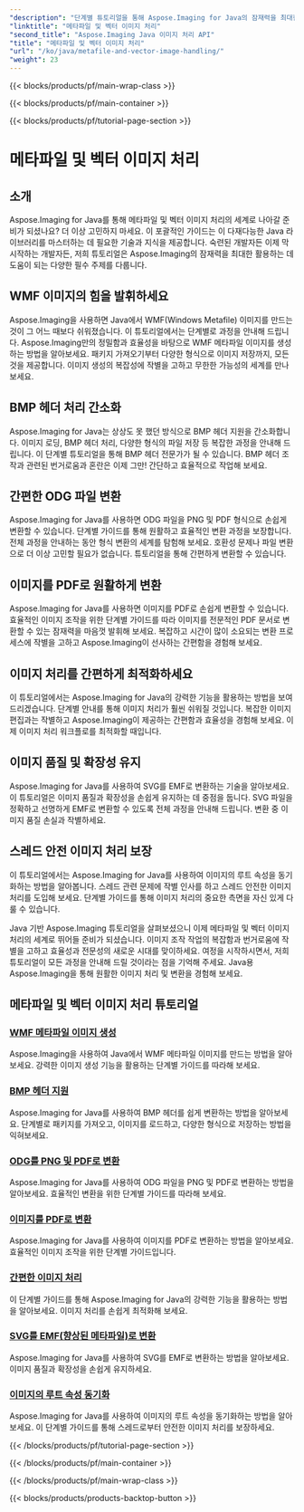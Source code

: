 ```yaml
---
"description": "단계별 튜토리얼을 통해 Aspose.Imaging for Java의 잠재력을 최대한 활용해 보세요. WMF 메타파일 이미지를 생성하고, BMP 헤더를 처리하는 등 다양한 작업을 손쉽게 수행할 수 있습니다."
"linktitle": "메타파일 및 벡터 이미지 처리"
"second_title": "Aspose.Imaging Java 이미지 처리 API"
"title": "메타파일 및 벡터 이미지 처리"
"url": "/ko/java/metafile-and-vector-image-handling/"
"weight": 23
---
```


{{< blocks/products/pf/main-wrap-class >}}

{{< blocks/products/pf/main-container >}}

{{< blocks/products/pf/tutorial-page-section >}}

# 메타파일 및 벡터 이미지 처리

## 소개

Aspose.Imaging for Java를 통해 메타파일 및 벡터 이미지 처리의 세계로 나아갈 준비가 되셨나요? 더 이상 고민하지 마세요. 이 포괄적인 가이드는 이 다재다능한 Java 라이브러리를 마스터하는 데 필요한 기술과 지식을 제공합니다. 숙련된 개발자든 이제 막 시작하는 개발자든, 저희 튜토리얼은 Aspose.Imaging의 잠재력을 최대한 활용하는 데 도움이 되는 다양한 필수 주제를 다룹니다.

## WMF 이미지의 힘을 발휘하세요

Aspose.Imaging을 사용하면 Java에서 WMF(Windows Metafile) 이미지를 만드는 것이 그 어느 때보다 쉬워졌습니다. 이 튜토리얼에서는 단계별로 과정을 안내해 드립니다. Aspose.Imaging만의 정밀함과 효율성을 바탕으로 WMF 메타파일 이미지를 생성하는 방법을 알아보세요. 패키지 가져오기부터 다양한 형식으로 이미지 저장까지, 모든 것을 제공합니다. 이미지 생성의 복잡성에 작별을 고하고 무한한 가능성의 세계를 만나보세요.

## BMP 헤더 처리 간소화

Aspose.Imaging for Java는 상상도 못 했던 방식으로 BMP 헤더 지원을 간소화합니다. 이미지 로딩, BMP 헤더 처리, 다양한 형식의 파일 저장 등 복잡한 과정을 안내해 드립니다. 이 단계별 튜토리얼을 통해 BMP 헤더 전문가가 될 수 있습니다. BMP 헤더 조작과 관련된 번거로움과 혼란은 이제 그만! 간단하고 효율적으로 작업해 보세요.

## 간편한 ODG 파일 변환

Aspose.Imaging for Java를 사용하면 ODG 파일을 PNG 및 PDF 형식으로 손쉽게 변환할 수 있습니다. 단계별 가이드를 통해 원활하고 효율적인 변환 과정을 보장합니다. 전체 과정을 안내하는 동안 형식 변환의 세계를 탐험해 보세요. 호환성 문제나 파일 변환으로 더 이상 고민할 필요가 없습니다. 튜토리얼을 통해 간편하게 변환할 수 있습니다.

## 이미지를 PDF로 원활하게 변환

Aspose.Imaging for Java를 사용하면 이미지를 PDF로 손쉽게 변환할 수 있습니다. 효율적인 이미지 조작을 위한 단계별 가이드를 따라 이미지를 전문적인 PDF 문서로 변환할 수 있는 잠재력을 마음껏 발휘해 보세요. 복잡하고 시간이 많이 소요되는 변환 프로세스에 작별을 고하고 Aspose.Imaging이 선사하는 간편함을 경험해 보세요.

## 이미지 처리를 간편하게 최적화하세요

이 튜토리얼에서는 Aspose.Imaging for Java의 강력한 기능을 활용하는 방법을 보여드리겠습니다. 단계별 안내를 통해 이미지 처리가 훨씬 쉬워질 것입니다. 복잡한 이미지 편집과는 작별하고 Aspose.Imaging이 제공하는 간편함과 효율성을 경험해 보세요. 이제 이미지 처리 워크플로를 최적화할 때입니다.

## 이미지 품질 및 확장성 유지

Aspose.Imaging for Java를 사용하여 SVG를 EMF로 변환하는 기술을 알아보세요. 이 튜토리얼은 이미지 품질과 확장성을 손쉽게 유지하는 데 중점을 둡니다. SVG 파일을 정확하고 선명하게 EMF로 변환할 수 있도록 전체 과정을 안내해 드립니다. 변환 중 이미지 품질 손실과 작별하세요.

## 스레드 안전 이미지 처리 보장

이 튜토리얼에서는 Aspose.Imaging for Java를 사용하여 이미지의 루트 속성을 동기화하는 방법을 알아봅니다. 스레드 관련 문제에 작별 인사를 하고 스레드 안전한 이미지 처리를 도입해 보세요. 단계별 가이드를 통해 이미지 처리의 중요한 측면을 자신 있게 다룰 수 있습니다.

Java 기반 Aspose.Imaging 튜토리얼을 살펴보셨으니 이제 메타파일 및 벡터 이미지 처리의 세계로 뛰어들 준비가 되셨습니다. 이미지 조작 작업의 복잡함과 번거로움에 작별을 고하고 효율성과 전문성의 새로운 시대를 맞이하세요. 여정을 시작하시면서, 저희 튜토리얼이 모든 과정을 안내해 드릴 것이라는 점을 기억해 주세요. Java용 Aspose.Imaging을 통해 원활한 이미지 처리 및 변환을 경험해 보세요.
## 메타파일 및 벡터 이미지 처리 튜토리얼
### [WMF 메타파일 이미지 생성](./generate-wmf-metafile-images/)
Aspose.Imaging을 사용하여 Java에서 WMF 메타파일 이미지를 만드는 방법을 알아보세요. 강력한 이미지 생성 기능을 활용하는 단계별 가이드를 따라해 보세요.
### [BMP 헤더 지원](./bmp-header-support/)
Aspose.Imaging for Java를 사용하여 BMP 헤더를 쉽게 변환하는 방법을 알아보세요. 단계별로 패키지를 가져오고, 이미지를 로드하고, 다양한 형식으로 저장하는 방법을 익혀보세요.
### [ODG를 PNG 및 PDF로 변환](./odg-file-format-support/)
Aspose.Imaging for Java를 사용하여 ODG 파일을 PNG 및 PDF로 변환하는 방법을 알아보세요. 효율적인 변환을 위한 단계별 가이드를 따라해 보세요.
### [이미지를 PDF로 변환](./pdf-dpi-settings-configuration/)
Aspose.Imaging for Java를 사용하여 이미지를 PDF로 변환하는 방법을 알아보세요. 효율적인 이미지 조작을 위한 단계별 가이드입니다.
### [간편한 이미지 처리](./otg-file-format-support/)
이 단계별 가이드를 통해 Aspose.Imaging for Java의 강력한 기능을 활용하는 방법을 알아보세요. 이미지 처리를 손쉽게 최적화해 보세요.
### [SVG를 EMF(향상된 메타파일)로 변환](./convert-svg-to-enhanced-metafile/)
Aspose.Imaging for Java를 사용하여 SVG를 EMF로 변환하는 방법을 알아보세요. 이미지 품질과 확장성을 손쉽게 유지하세요.
### [이미지의 루트 속성 동기화](./synchronize-root-property-in-images/)
Aspose.Imaging for Java를 사용하여 이미지의 루트 속성을 동기화하는 방법을 알아보세요. 이 단계별 가이드를 통해 스레드로부터 안전한 이미지 처리를 보장하세요.

{{< /blocks/products/pf/tutorial-page-section >}}

{{< /blocks/products/pf/main-container >}}

{{< /blocks/products/pf/main-wrap-class >}}

{{< blocks/products/products-backtop-button >}}